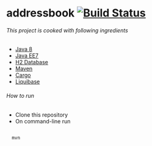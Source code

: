 addressbook [![Build Status](https://api.shippable.com/projects/543cab097a7fb11eaa650064/badge?branchName=master)](https://app.shippable.com/projects/543cab097a7fb11eaa650064/builds/latest)
===========
###### This project is cooked with following ingredients    
- [Java 8](http://docs.oracle.com/javase/8/)  
- [Java EE7](http://docs.oracle.com/javaee/7/tutorial/doc/home.htm)  
- [H2 Database](h2database.com)  
- [Maven](maven.apache.org)  
- [Cargo](http://cargo.codehaus.org/Maven2+plugin)  
- [Liquibase](http://www.liquibase.org/)  

###### How to run  
- Clone this repository  
- On command-line run  
<code>
  mvn
<code>